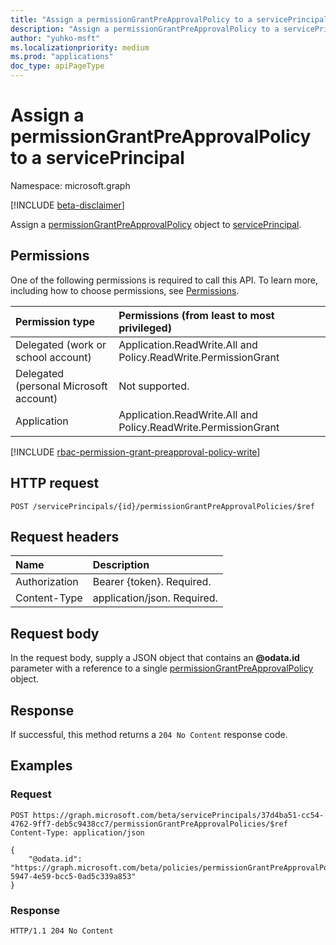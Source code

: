 ```yaml
---
title: "Assign a permissionGrantPreApprovalPolicy to a servicePrincipal"
description: "Assign a permissionGrantPreApprovalPolicy to a servicePrincipal."
author: "yuhko-msft"
ms.localizationpriority: medium
ms.prod: "applications"
doc_type: apiPageType
---
```


# Assign a permissionGrantPreApprovalPolicy to a servicePrincipal
Namespace: microsoft.graph

[!INCLUDE [beta-disclaimer](../../includes/beta-disclaimer.md)]

Assign a [permissionGrantPreApprovalPolicy](../resources/permissiongrantpreapprovalpolicy.md) object to [servicePrincipal](../resources/serviceprincipal.md).

## Permissions
One of the following permissions is required to call this API. To learn more, including how to choose permissions, see [Permissions](/graph/permissions-reference).

|Permission type|Permissions (from least to most privileged)|
|:---|:---|
|Delegated (work or school account)|Application.ReadWrite.All and Policy.ReadWrite.PermissionGrant|
|Delegated (personal Microsoft account)|Not supported.|
|Application|Application.ReadWrite.All and Policy.ReadWrite.PermissionGrant|

[!INCLUDE [rbac-permission-grant-preapproval-policy-write](../includes/rbac-for-apis/rbac-permission-grant-preapproval-policy-write.md)]

## HTTP request

<!-- {
  "blockType": "ignored"
}
-->
``` http
POST /servicePrincipals/{id}/permissionGrantPreApprovalPolicies/$ref
```

## Request headers
|Name|Description|
|:---|:---|
|Authorization|Bearer {token}. Required.|
|Content-Type|application/json. Required.|

## Request body
In the request body, supply a JSON object that contains an **@odata.id** parameter with a reference to a single [permissionGrantPreApprovalPolicy](../resources/permissiongrantpreapprovalpolicy.md) object.

## Response

If successful, this method returns a `204 No Content` response code.

## Examples

### Request
<!-- {
  "blockType": "request",
  "name": "serviceprincipal_assign_permissionGrantPreApprovalPolicies"
}
-->
``` http
POST https://graph.microsoft.com/beta/servicePrincipals/37d4ba51-cc54-4762-9ff7-deb5c9438cc7/permissionGrantPreApprovalPolicies/$ref
Content-Type: application/json

{
    "@odata.id": "https://graph.microsoft.com/beta/policies/permissionGrantPreApprovalPolicies/71ba13dc-5947-4e59-bcc5-0ad5c339a853"
}
```


### Response
<!-- {
  "blockType": "response"
} -->
``` http
HTTP/1.1 204 No Content
```
